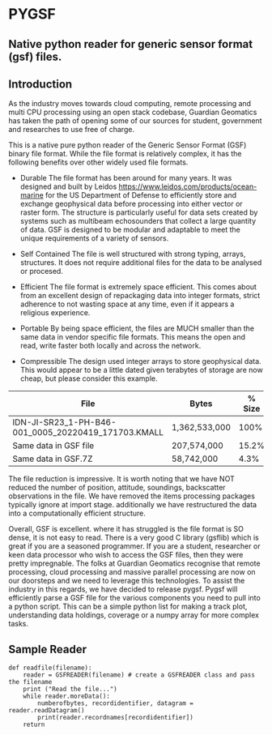 # PYGSF 
## Native python reader for generic sensor format (gsf) files.

## Introduction

As the industry moves towards cloud computing, remote processing and multi CPU processing using an open stack codebase, Guardian Geomatics has taken the path of opening some of our sources for student, government and researches to use free of charge.

This is a native pure python reader of the Generic Sensor Format (GSF) binary file format.  While the file format is relatively complex, it has the following benefits over other widely used file formats.

* Durable
The file format has been around for many years.  It was designed and built by Leidos https://www.leidos.com/products/ocean-marine for the US Department of Defense to efficiently store and exchange geophysical data before processing into either vector or raster form. The structure is particularly useful for data sets created by systems such as multibeam echosounders that collect a large quantity of data. GSF is designed to be modular and adaptable to meet the unique requirements of a variety of sensors.

* Self Contained
The file is well structured with strong typing, arrays, structures.  It does not require additional files for the data to be analysed or procesed.

* Efficient
The file format is extremely space efficient. This comes about from an excellent design of repackaging data into integer formats, strict adherence to not wasting space at any time, even if it appears a religious experience. 

* Portable
By being space efficient, the files are MUCH smaller than the same data in vendor specific file formats.  This means the open and read, write faster both locally and across the network.

* Compressible
The design used integer arrays to store geophysical data.  This would appear to be a little dated given terabytes of storage are now cheap, but please consider this example.

| File | Bytes | % Size |
| ------------------- | ------------------------ | ---------------------- |
| IDN-JI-SR23_1-PH-B46-001_0005_20220419_171703.KMALL |1,362,533,000 | 100%|
| Same data in GSF file| 207,574,000 | 15.2%|
| Same data in GSF.7Z | 58,742,000| 4.3%|

The file reduction is impressive.  It is worth noting that we have NOT reduced the number of position, attitude, soundings, backscatter observations in the file.  We have removed the items processing packages typically ignore at import stage.  additionally we have restructured the data into a computationally efficient structure.

Overall, GSF is excellent.  where it has struggled is the file format is SO dense, it is not easy to read.  There is a very good C library (gsflib) which is great if you are a seasoned programmer.  If you are a student, researcher or keen data processor who wish to access the GSF files, then they were pretty impregnable.
The folks at Guardian Geomatics recognise that remote processing, cloud processing and massive parallel processing are now on our doorsteps and we need to leverage this technologies.  To assist the industry in this regards, we have decided to release pygsf.
Pygsf will efficiently parse a GSF file for the various components you need to pull into a python script.  This can be a simple python list for making a track plot, understanding data holdings, coverage or a numpy array for more complex tasks.

## Sample Reader

```
def readfile(filename):
	reader = GSFREADER(filename) # create a GSFREADER class and pass the filename
	print ("Read the file...")
	while reader.moreData():
		numberofbytes, recordidentifier, datagram = reader.readDatagram()
		print(reader.recordnames[recordidentifier])
	return
```



